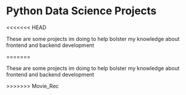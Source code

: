 # Python Data Science Projects
<<<<<<< HEAD
<p> These are some projects im doing to help bolster my knowledge about frontend and backend development </p>
=======
<p> These are some projects im doing to help bolster my knowledge about frontend and backend development </p>
>>>>>>> Movie_Rec
